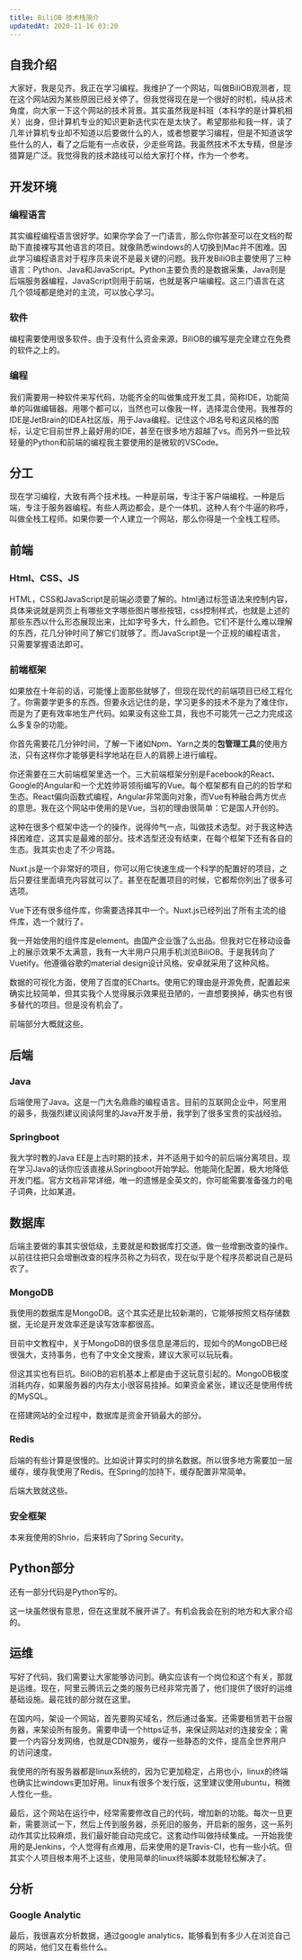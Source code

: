 ```yaml
---
title: BiliOB 技术栈简介
updatedAt: 2020-11-16 03:20
---
```

## 自我介绍

大家好，我是见齐。我正在学习编程。我维护了一个网站，叫做BiliOB观测者，现在这个网站因为某些原因已经关停了。但我觉得现在是一个很好的时机，纯从技术角度，向大家一下这个网站的技术背景。其实虽然我是科班（本科学的是计算机相关）出身，但计算机专业的知识更新迭代实在是太快了。希望那些和我一样，读了几年计算机专业却不知道以后要做什么的人，或者想要学习编程，但是不知道该学些什么的人，看了之后能有一点收获，少走些弯路。我虽然技术不太专精，但是涉猎算是广泛。我觉得我的技术路线可以给大家打个样，作为一个参考。

## 开发环境

### 编程语言

其实编程编程语言很好学。如果你学会了一门语言，那么你你甚至可以在文档的帮助下直接裸写其他语言的项目。就像熟悉windows的人切换到Mac并不困难。因此学习编程语言对于程序员来说不是最关键的问题。我开发BiliOB主要使用了三种语言：Python、Java和JavaScript。Python主要负责的是数据采集，Java则是后端服务器编程，JavaScript则用于前端，也就是客户端编程。这三门语言在这几个领域都是绝对的主流，可以放心学习。

### 软件

编程需要使用很多软件。由于没有什么资金来源，BiliOB的编写是完全建立在免费的软件之上的。

### 编程

我们需要用一种软件来写代码，功能齐全的叫做集成开发工具，简称IDE，功能简单的叫做编辑器。用哪个都可以，当然也可以像我一样，选择混合使用。我推荐的IDE是JetBrain的IDEA社区版，用于Java编程。记住这个JB名号和这风格的图标，认定它目前世界上最好用的IDE，甚至在很多地方超越了vs。而另外一些比较轻量的Python和前端的编程我主要使用的是微软的VSCode。

## 分工

现在学习编程，大致有两个技术栈。一种是前端，专注于客户端编程。一种是后端，专注于服务器编程。有些人两边都会，是个一体机，这种人有个牛逼的称呼，叫做全栈工程师。如果你要一个人建立一个网站，那么你得是一个全栈工程师。

## 前端

### Html、CSS、JS

HTML，CSS和JavaScript是前端必须要了解的。html通过标签语法来控制内容，具体来说就是网页上有哪些文字哪些图片哪些按钮，css控制样式，也就是上述的那些东西以什么形态展现出来，比如字号多大，什么颜色。它们不是什么难以理解的东西，花几分钟时间了解它们就够了。而JavaScript是一个正规的编程语言，只需要掌握语法即可。

### 前端框架

如果放在十年前的话，可能懂上面那些就够了，但现在现代的前端项目已经工程化了。你需要学更多的东西。但要永远记住的是，学习更多的技术不是为了难住你，而是为了更有效率地生产代码。如果没有这些工具，我也不可能凭一己之力完成这么多复杂的功能。

你首先需要花几分钟时间，了解一下诸如Npm、Yarn之类的**包管理工具**的使用方法，只有这样你才能够更科学地站在巨人的肩膀上进行编程。

你还需要在三大前端框架里选一个。三大前端框架分别是Facebook的React、Google的Angular和一个尤姓帅哥领衔编写的Vue。每个框架都有自己的的哲学和生态。React偏向函数式编程，Angular非常面向对象，而Vue有种融合两方优点的意思。我在这个网站中使用的是Vue，当初的理由很简单：它是国人开创的。

这种在很多个框架中选一个的操作，说得帅气一点，叫做技术选型。对于我这种选择困难症，这其实是最难的部分。技术选型还没有结束，在每个框架下还有各自的生态。我其实也走了不少弯路。

Nuxt.js是一个非常好的项目，你可以用它快速生成一个科学的配置好的项目，之后只要往里面填充内容就可以了。甚至在配置项目的时候，它都帮你列出了很多可选项。

Vue下还有很多组件库，你需要选择其中一个。Nuxt.js已经列出了所有主流的组件库，选一个就行了。

我一开始使用的组件库是element。由国产企业饿了么出品。但我对它在移动设备上的展示效果不太满意，我有一大半用户只用手机浏览BiliOB。于是我转向了Vuetify。他遵循谷歌的material design设计风格。安卓就采用了这种风格。

数据的可视化方面，使用了百度的ECharts。使用它的理由是开源免费，配置起来确实比较简单，但其实我个人觉得展示效果挺丑陋的，一直想要换掉，确实也有很多替代的项目。但是没有机会了。

前端部分大概就这些。

## 后端

### Java

后端使用了Java。这是一门大名鼎鼎的编程语言。目前的互联网企业中，阿里用的最多，我强烈建议阅读阿里的Java开发手册，我学到了很多宝贵的实战经验。

### Springboot

我大学时教的Java EE是上古时期的技术，并不适用于如今的前后端分离项目。现在学习Java的话你应该直接从Springboot开始学起。他能简化配置，极大地降低开发门槛。官方文档非常详细，唯一的遗憾是全英文的，你可能需要准备强力的电子词典，比如某道。

## 数据库

后端主要做的事其实很低级，主要就是和数据库打交道。做一些增删改查的操作。以前往往把只会增删改查的程序员称之为码农，现在似乎是个程序员都说自己是码农了。

### MongoDB

我使用的数据库是MongoDB。这个其实还是比较新潮的，它能够按照文档存储数据，无论是开发效率还是读写效率都很高。

目前中文教程中，关于MongoDB的很多信息是滞后的，现如今的MongoDB已经很强大，支持事务，也有了中文全文搜索，建议大家可以玩玩看。

但这其实也有巨坑。BiliOB的宕机基本上都是由于这玩意引起的。MongoDB极度消耗内存，如果服务器的内存太小很容易挂掉。如果资金紧张，建议还是使用传统的MySQL。

在搭建网站的全过程中，数据库是资金开销最大的部分。

### Redis

后端的有些计算是很慢的。比如说计算实时的排名数据。所以很多地方需要加一层缓存，缓存我使用了Redis。在Spring的加持下，缓存配置非常简单。

后端大致就这些。


### 安全框架

本来我使用的Shrio，后来转向了Spring Security。

## Python部分

还有一部分代码是Python写的。

这一块虽然很有意思，但在这里就不展开讲了。有机会我会在别的地方和大家介绍的。

## 运维

写好了代码，我们需要让大家能够访问到。确实应该有一个岗位和这个有关，那就是运维。现在，阿里云腾讯云之类的服务已经非常完善了，他们提供了很好的运维基础设施。最花钱的部分就在这里。

在国内吗，架设一个网站，首先要购买域名，然后通过备案。还需要租赁若干台服务器，来架设所有服务。需要申请一个https证书，来保证网站对的连接安全；需要一个内容分发网络，也就是CDN服务，缓存一些静态的文件，提高全世界用户的访问速度。

我使用的所有服务器都是linux系统的，因为它更加稳定，占用也小，linux的终端也确实比windows更加好用。linux有很多个发行版，这里建议使用ubuntu，稍微人性化一些。

最后，这个网站在运行中，经常需要修改自己的代码，增加新的功能。每次一旦更新，需要测试一下，然后上传到服务器，杀死旧的服务，开启新的服务，这一系列动作其实比较麻烦，我们最好能自动完成它。这套动作叫做持续集成。一开始我使用的是Jenkins，个人觉得有点难用，后来使用的是Travis-CI，也有一些小坑。但其实个人项目根本用不上这些，使用简单的linux终端脚本就能轻松解决了。

## 分析

### Google Analytic

最后，我很喜欢分析数据，通过google analytics，能够看到有多少人在浏览自己的网站，他们又在看些什么。
